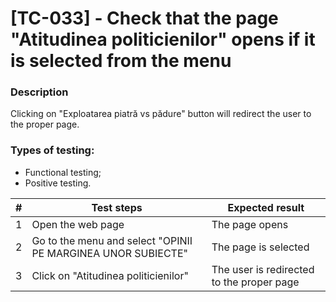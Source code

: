 # **[TC-033] - Check that the page "Atitudinea politicienilor" opens if it is selected from the menu**

### **Description**

Clicking on "Exploatarea piatră vs pădure" button will redirect the user to the proper page.

### **Types of testing:**

- Functional testing;
- Positive testing.

| #   | **Test steps**                                               | **Expected result**                       |
| --- | ------------------------------------------------------------ | ----------------------------------------- |
| 1   | Open the web page                                            | The page opens                            |
| 2   | Go to the menu and select "OPINII PE MARGINEA UNOR SUBIECTE" | The page is selected                      |
| 3   | Click on "Atitudinea politicienilor"                         | The user is redirected to the proper page |
